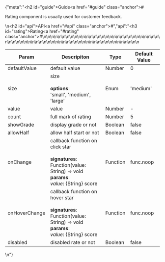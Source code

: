 {"meta":"<h2 id=\"guide\">Guide<a href=\"#guide\" class=\"anchor\">#</a></h2><p>Rating component is usually used for customer feedback.</p>\n<h2 id=\"api\">API<a href=\"#api\" class=\"anchor\">#</a></h2>","api":"<h3 id=\"rating\">Rating<a href=\"#rating\" class=\"anchor\">#</a></h3><table>\n<thead>\n<tr>\n<th>Param</th>\n<th>Descripiton</th>\n<th>Type</th>\n<th>Default Value</th>\n</tr>\n</thead>\n<tbody>\n<tr>\n<td>defaultValue</td>\n<td>default value</td>\n<td>Number</td>\n<td>0</td>\n</tr>\n<tr>\n<td>size</td>\n<td>size<br><br><strong>options</strong>:<br>&apos;small&apos;, &apos;medium&apos;, &apos;large&apos;</td>\n<td>Enum</td>\n<td>&apos;medium&apos;</td>\n</tr>\n<tr>\n<td>value</td>\n<td>value</td>\n<td>Number</td>\n<td>-</td>\n</tr>\n<tr>\n<td>count</td>\n<td>full mark of rating</td>\n<td>Number</td>\n<td>5</td>\n</tr>\n<tr>\n<td>showGrade</td>\n<td>display grade or not</td>\n<td>Boolean</td>\n<td>false</td>\n</tr>\n<tr>\n<td>allowHalf</td>\n<td>allow half start or not</td>\n<td>Boolean</td>\n<td>false</td>\n</tr>\n<tr>\n<td>onChange</td>\n<td>callback function on click star<br><br><strong>signatures</strong>:<br>Function(value: String) =&gt; void<br><strong>params</strong>:<br><em>value</em>: {String} score</td>\n<td>Function</td>\n<td>func.noop</td>\n</tr>\n<tr>\n<td>onHoverChange</td>\n<td>callback function on hover star<br><br><strong>signatures</strong>:<br>Function(value: String) =&gt; void<br><strong>params</strong>:<br><em>value</em>: {String} score</td>\n<td>Function</td>\n<td>func.noop</td>\n</tr>\n<tr>\n<td>disabled</td>\n<td>disabled rate or not</td>\n<td>Boolean</td>\n<td>false</td>\n</tr>\n</tbody>\n</table>\n"}
